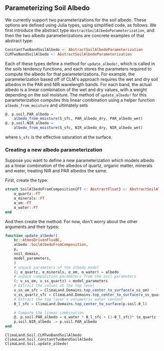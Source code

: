 ## Parameterizing Soil Albedo

We currently support two parameterizations for the soil albedo. These
options are defined using Julia types, using simplified code, as follows.
We first introduce the abstract type `AbstractSoilAlbedoParameterization`,
and then the two albedo parameterizations are concrete examples of that
abstract type:

```julia
ConstantTwoBandSoilAlbedo <: AbstractSoilAlbedoParameterization
CLMTwoBandSoilAlbedo <: AbstractSoilAlbedoParameterization
```

Each of these types define a method for `update_albedo!`, which is
called in the soils tendency functions, and each stores the
parameters required to compute the albedo for that parameterizations.
For example, the parameterization based off of CLM's approach requires
the wet and dry soil albedos in the PAR and NIR wavelength bands. For
each band, the actual albedo is a linear combination of the wet and dry
values, with a weight depending on the soil moisture. The method
of `update_albedo!` for this parameterization computes this linear
combination using a helper function `albedo_from_moisture` and ultimately
sets

```julia
@. p.soil.PAR_albedo =
    albedo_from_moisture(S_sfc, PAR_albedo_dry, PAR_albedo_wet)
@. p.soil.NIR_albedo =
    albedo_from_moisture(S_sfc, NIR_albedo_dry, NIR_albedo_wet)
```
where `S_sfc` is the effective saturation at the surface.

### Creating a new albedo parameterization

Suppose you want to define a new parameterization which models albedo
as a linear combination of the albedos of quartz, organic matter, minerals
and water, treating NIR and PAR albedos the same.

First, create the type:

```julia
struct SoilAlbedoFromComposition{FT <: AbstractFloat} <: AbstractSoilAlbedoParameterization
    α_quartz::FT
    α_minerals::FT
    α_om::FT
    α_water::FT
end
```

And then create the method. For now, don't worry about the other arguments
and their types:

```julia
function update_albedo!(
    bc::AtmosDrivenFluxBC,
    albedo::SoilAlbedoFromComposition,
    p,
    soil_domain,
    model_parameters,
    )
    # unpack parameters of the albedo model
    (; α_quartz, α_minerals, α_om, α_water) = albedo
    # unpack composition parameters from the soil parameters
    (; ν_ss_om, ν_ss_quartz) = model_parameters
    # Extract the values at the top level
    ν_ss_om_sfc = ClimaLand.Domains.top_center_to_surface(ν_ss_om)
    ν_ss_quartz_sfc = ClimaLand.Domains.top_center_to_surface(ν_ss_quartz)
    # Extract the top layer's volumetric water content
    θ_l_sfc = ClimaLand.Domains.top_center_to_surface(p.soil.θ_l)

    # Compute the linear combination
    @. p.soil.PAR_albedo = α_water * θ_l_sfc + (1-θ_l_sfc)* (α_quartz * ν_ss_quartz_sfc + α_om * ν_ss_om_sfc + α_minerals * (1-ν_ss_om - ν_ss_quartz))
    p.soil.NIR_albedo .= p.soil.PAR_albedo
end
```

```@docs
ClimaLand.Soil.CLMTwoBandSoilAlbedo
ClimaLand.Soil.ConstantTwoBandSoilAlbedo
ClimaLand.Soil.update_albedo!
```
